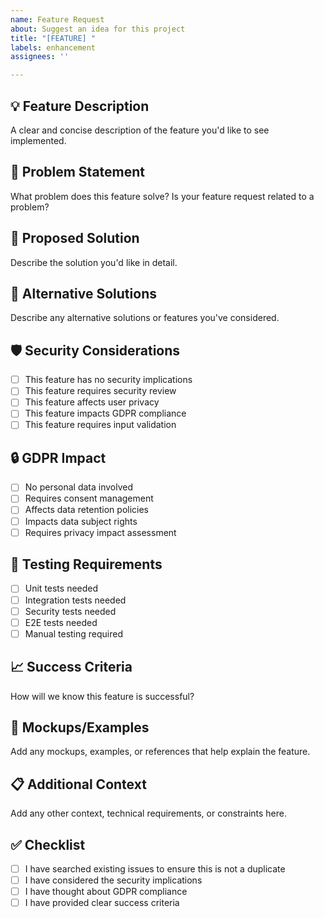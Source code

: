 ```yaml
---
name: Feature Request
about: Suggest an idea for this project
title: "[FEATURE] "
labels: enhancement
assignees: ''

---
```


## 💡 Feature Description
A clear and concise description of the feature you'd like to see implemented.

## 🎯 Problem Statement
What problem does this feature solve? Is your feature request related to a problem?

## 💭 Proposed Solution
Describe the solution you'd like in detail.

## 🔄 Alternative Solutions
Describe any alternative solutions or features you've considered.

## 🛡️ Security Considerations
- [ ] This feature has no security implications
- [ ] This feature requires security review
- [ ] This feature affects user privacy
- [ ] This feature impacts GDPR compliance
- [ ] This feature requires input validation

## 🔒 GDPR Impact
- [ ] No personal data involved
- [ ] Requires consent management
- [ ] Affects data retention policies
- [ ] Impacts data subject rights
- [ ] Requires privacy impact assessment

## 🧪 Testing Requirements
- [ ] Unit tests needed
- [ ] Integration tests needed
- [ ] Security tests needed
- [ ] E2E tests needed
- [ ] Manual testing required

## 📈 Success Criteria
How will we know this feature is successful?

## 🎨 Mockups/Examples
Add any mockups, examples, or references that help explain the feature.

## 📋 Additional Context
Add any other context, technical requirements, or constraints here.

## ✅ Checklist
- [ ] I have searched existing issues to ensure this is not a duplicate
- [ ] I have considered the security implications
- [ ] I have thought about GDPR compliance
- [ ] I have provided clear success criteria